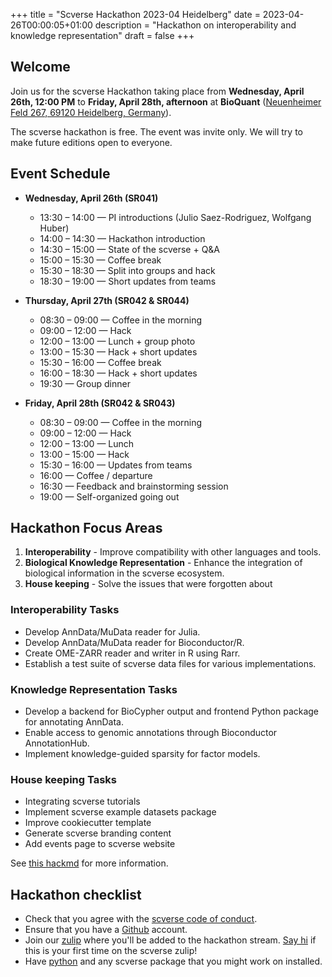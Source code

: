+++
title = "Scverse Hackathon 2023-04 Heidelberg"
date = 2023-04-26T00:00:05+01:00
description = "Hackathon on interoperability and knowledge representation"
draft = false
+++

## Welcome

Join us for the scverse Hackathon taking place from **Wednesday, April 26th, 12:00 PM** to **Friday, April 28th, afternoon** at **BioQuant** ([Neuenheimer Feld 267, 69120 Heidelberg, Germany](https://goo.gl/maps/Qo5xD9pFkBYHTjHs6)).

The scverse hackathon is free. The event was invite only. We will try to make future editions open to everyone.

## Event Schedule

- **Wednesday, April 26th (SR041)**
    - 13:30 – 14:00 — PI introductions (Julio Saez-Rodriguez, Wolfgang Huber)
    - 14:00 – 14:30 — Hackathon introduction
    - 14:30 – 15:00 — State of the scverse + Q&A
    - 15:00 – 15:30 — Coffee break
    - 15:30 – 18:30 — Split into groups and hack
    - 18:30 – 19:00 — Short updates from teams

- **Thursday, April 27th (SR042 & SR044)**
    - 08:30 – 09:00 — Coffee in the morning
    - 09:00 – 12:00 — Hack
    - 12:00 – 13:00 — Lunch + group photo
    - 13:00 – 15:30 — Hack + short updates
    - 15:30 – 16:00 — Coffee break
    - 16:00 – 18:30 — Hack + short updates
    - 19:30 — Group dinner

- **Friday, April 28th (SR042 & SR043)**
    - 08:30 – 09:00 — Coffee in the morning
    - 09:00 – 12:00 — Hack
    - 12:00 – 13:00 — Lunch
    - 13:00 – 15:00 — Hack
    - 15:30 – 16:00 — Updates from teams
    - 16:00 — Coffee / departure
    - 16:30 — Feedback and brainstorming session
    - 19:00 — Self-organized going out

## Hackathon Focus Areas

1. **Interoperability** - Improve compatibility with other languages and tools.
2. **Biological Knowledge Representation** - Enhance the integration of biological information in the scverse ecosystem.
3. **House keeping** - Solve the issues that were forgotten about

### Interoperability Tasks

- Develop AnnData/MuData reader for Julia.
- Develop AnnData/MuData reader for Bioconductor/R.
- Create OME-ZARR reader and writer in R using Rarr.
- Establish a test suite of scverse data files for various implementations.

### Knowledge Representation Tasks

- Develop a backend for BioCypher output and frontend Python package for annotating AnnData.
- Enable access to genomic annotations through Bioconductor AnnotationHub.
- Implement knowledge-guided sparsity for factor models.

### House keeping Tasks

- Integrating scverse tutorials
- Implement scverse example datasets package
- Improve cookiecutter template
- Generate scverse branding content
- Add events page to scverse website

See [this hackmd](https://hackmd.io/JTTFFI6kRHm2U7WSpsWJjg) for more information.

## Hackathon checklist

- Check that you agree with the [scverse code of conduct](https://scverse.org/about/code_of_conduct/).
- Ensure that you have a [Github](https://github.com/) account.
- Join our [zulip](https://scverse.zulipchat.com/) where you'll be added to the hackathon stream. [Say hi](https://scverse.zulipchat.com/#narrow/stream/319076-introductions) if this is your first time on the scverse zulip!
- Have [python](https://www.python.org/) and any scverse package that you might work on installed.
